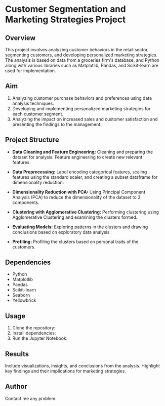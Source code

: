 # Customer Segmentation and Marketing Strategies Project

## Overview

This project involves analyzing customer behaviors in the retail sector, segmenting customers, and developing personalized marketing strategies. The analysis is based on data from a groceries firm's database, and Python along with various libraries such as Matplotlib, Pandas, and Scikit-learn are used for implementation.

## Aim

1. Analyzing customer purchase behaviors and preferences using data analysis techniques.
2. Developing and implementing personalized marketing strategies for each customer segment.
3. Analyzing the impact on increased sales and customer satisfaction and presenting the findings to the management.

## Project Structure

- **Data Cleaning and Feature Engineering:** Cleaning and preparing the dataset for analysis. Feature engineering to create new relevant features.

- **Data Preprocessing:** Label encoding categorical features, scaling features using the standard scaler, and creating a subset dataframe for dimensionality reduction.

- **Dimensionality Reduction with PCA:** Using Principal Component Analysis (PCA) to reduce the dimensionality of the dataset to 3 components.

- **Clustering with Agglomerative Clustering:** Performing clustering using Agglomerative Clustering and examining the clusters formed.

- **Evaluating Models:** Exploring patterns in the clusters and drawing conclusions based on exploratory data analysis.

- **Profiling:** Profiling the clusters based on personal traits of the customers.

## Dependencies

- Python
- Matplotlib
- Pandas
- Scikit-learn
- Seaborn
- Yellowbrick


## Usage

1. Clone the repository: 
2. Install dependencies: 
3. Run the Jupyter Notebook: 

## Results

Include visualizations, insights, and conclusions from the analysis. Highlight key findings and their implications for marketing strategies.

## Author

Contact me any problem




